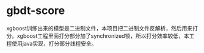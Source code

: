 # gbdt-score

xgboost训练出来的模型是二进制文件，本项目把二进制文件反解析，然后用来打分。xgboost工程里面打分部分加了synchronized锁，所以打分效率较低，本工程使用java实现，打分部分线程安全。
